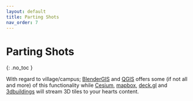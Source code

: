 ```yaml
---
layout: default
title: Parting Shots
nav_order: 7
---
```


# Parting Shots
{: .no_toc }  

With regard to village/campus; [BlenderGIS](https://github.com/domlysz/BlenderGIS) and [QGIS](https://qgis.org/en/site/) offers some (if not all and more) of this functionality while [Cesium](https://cesium.com/), [mapbox](https://www.mapbox.com/), [deck.gl](https://deck.gl/) and [3dbuildings](https://3dbuildings.com/) will stream 3D tiles to your hearts content.
